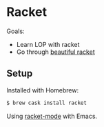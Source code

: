 # Racket

Goals:
- Learn LOP with racket
- Go through [beautiful racket](https://beautifulracket.com)

## Setup

Installed with Homebrew: 
```bash
$ brew cask install racket
```

Using [racket-mode](https://github.com/greghendershott/racket-mode) with Emacs. 
